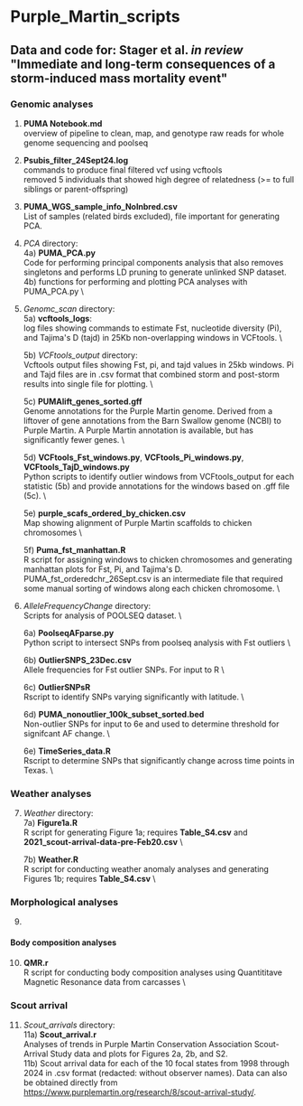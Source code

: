 # Purple_Martin_scripts

## Data and code for: Stager et al. _in review_ "Immediate and long-term consequences of a storm-induced mass mortality event"


### Genomic analyses
1) **PUMA Notebook.md** \
  overview of pipeline to clean, map, and genotype raw reads for whole genome sequencing and poolseq

2) **Psubis_filter_24Sept24.log** \
  commands to produce final filtered vcf using vcftools \
  removed 5 individuals that showed high degree of relatedness (>= to full siblings or parent-offspring)

3) **PUMA_WGS_sample_info_NoInbred.csv** \
   List of samples (related birds excluded), file important for generating PCA.

4) *PCA* directory: \
	4a) **PUMA_PCA.py** \
			Code for performing principal components analysis that also removes singletons 
			and performs LD pruning to generate unlinked SNP dataset. \
	4b) functions for performing and plotting PCA analyses with PUMA_PCA.py \
	
5) *Genomc_scan* directory: \
	5a) **vcftools_logs**: \
		log files showing commands to estimate Fst, nucleotide diversity (Pi), and Tajima's D (tajd)
		in 25Kb non-overlapping windows in VCFtools. \
	
	5b) *VCFtools_output* directory: \
		Vcftools output files showing Fst, pi, and tajd values in 25kb windows. Pi and Tajd
		files are in .csv format that combined storm and post-storm results into single file
		for plotting. \
		
	5c) **PUMAlift_genes_sorted.gff** \
		Genome annotations for the Purple Martin genome. Derived from a liftover of gene annotations
		from the Barn Swallow genome (NCBI) to Purple Martin. A Purple Martin annotation is available,
		but has significantly fewer genes. \
		
	5d) **VCFtools_Fst_windows.py**, **VCFtools_Pi_windows.py**, **VCFtools_TajD_windows.py** \
		Python scripts to identify outlier windows from VCFtools_output for each statistic (5b) and provide
		annotations for the windows based on .gff file (5c). \
		
	5e) **purple_scafs_ordered_by_chicken.csv** \
		Map showing alignment of Purple Martin scaffolds to chicken chromosomes \
	
	5f) **Puma_fst_manhattan.R** \
		R script for assigning windows to chicken chromosomes and generating manhattan plots
		for Fst, Pi, and Tajima's D. PUMA_fst_orderedchr_26Sept.csv is an intermediate file
		that required some manual sorting of windows along each chicken chromosome. \

6) *AlleleFrequencyChange* directory: \
	Scripts for analysis of POOLSEQ dataset. \
	
	6a) **PoolseqAFparse.py** \
		Python script to intersect SNPs from poolseq analysis with Fst outliers \
	
	6b) **OutlierSNPS_23Dec.csv** \
		Allele frequencies for Fst outlier SNPs. For input to R \
	
	6c) **OutlierSNPsR** \
		Rscript to identify SNPs varying significantly with latitude. \
	
	6d) **PUMA_nonoutlier_100k_subset_sorted.bed** \
		Non-outlier SNPs for input to 6e and used to determine threshold for signifcant
		AF change. \	
	
	6e) **TimeSeries_data.R** \
		Rscript to determine SNPs that significantly change across time points in Texas. \


### Weather analyses

7) *Weather* directory: \
   	7a) **Figure1a.R** \
  		R script for generating Figure 1a; requires **Table_S4.csv** and **2021_scout-arrival-data-pre-Feb20.csv** \
   
	7b) **Weather.R** \
   		R script for conducting weather anomaly analyses and generating Figures 1b; requires **Table_S4.csv** \

### Morphological analyses

9) 		

#### Body composition analyses
	
10) **QMR.r** \
    R script for conducting body composition analyses using Quantititave Magnetic Resonance data from carcasses \

### Scout arrival 

11) *Scout_arrivals* directory: \
	11a) **Scout_arrival.r** \
		Analyses of trends in Purple Martin Conservation Association Scout-Arrival Study data and plots for Figures 2a, 2b, and S2. \
	11b) Scout arrival data for each of the 10 focal states from 1998 through 2024 in .csv format (redacted: without observer names). Data can also be obtained directly from https://www.purplemartin.org/research/8/scout-arrival-study/.
